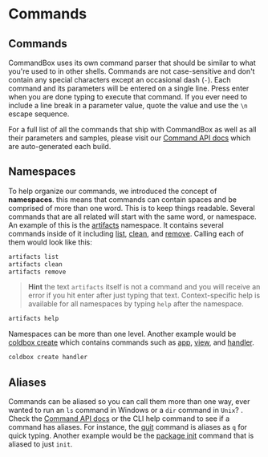 # Commands

## Commands

CommandBox uses its own command parser that should be similar to what you're used to in other shells. Commands are not case-sensitive and don't contain any special characters except an occasional dash (`-`). Each command and its parameters will be entered on a single line. Press enter when you are done typing to execute that command. If you ever need to include a line break in a parameter value, quote the value and use the `\n` escape sequence.

For a full list of all the commands that ship with CommandBox as well as all their parameters and samples, please visit our [Command API docs](http://apidocs.ortussolutions.com/commandbox/current) which are auto-generated each build.

## Namespaces

To help organize our commands, we introduced the concept of **namespaces**. this means that commands can contain spaces and be comprised of more than one word. This is to keep things readable. Several commands that are all related will start with the same word, or namespace. An example of this is the [artifacts](http://apidocs.ortussolutions.com/commandbox/3.9.1/index.html?commandbox/system/modules\_app/artifacts-commands/commands/artifacts/package-summary.html) namespace. It contains several commands inside of it including [list](http://apidocs.ortussolutions.com/commandbox/3.9.1/index.html?commandbox/system/modules\_app/artifacts-commands/commands/artifacts/list.html), [clean](http://apidocs.ortussolutions.com/commandbox/3.9.1/index.html?commandbox/system/modules\_app/artifacts-commands/commands/artifacts/clean.html), and [remove](http://apidocs.ortussolutions.com/commandbox/3.9.1/index.html?commandbox/system/modules\_app/artifacts-commands/commands/artifacts/remove.html). Calling each of them would look like this:

```bash
artifacts list
artifacts clean
artifacts remove
```

> **Hint** the text `artifacts` itself is not a command and you will receive an error if you hit enter after just typing that text. Context-specific help is available for all namespaces by typing `help` after the namespace.

```bash
artifacts help
```

Namespaces can be more than one level. Another example would be [coldbox create](http://apidocs.ortussolutions.com/commandbox/current/index.html?commandbox/system/modules\_app/coldbox-commands/commands/coldbox/create/package-summary.html) which contains commands such as [app](http://apidocs.ortussolutions.com/commandbox/current/index.html?commandbox/system/modules\_app/coldbox-commands/commands/coldbox/create/app.html), [view](http://apidocs.ortussolutions.com/commandbox/current/index.html?commandbox/system/modules\_app/coldbox-commands/commands/coldbox/create/view.html), and [handler](http://apidocs.ortussolutions.com/commandbox/current/index.html?commandbox/system/modules\_app/coldbox-commands/commands/coldbox/create/handler.html).

```bash
coldbox create handler
```

## Aliases

Commands can be aliased so you can call them more than one way, ever wanted to run an `ls` command in Windows or a `dir` command in `Unix`? . Check the [Command API docs](http://apidocs.ortussolutions.com/commandbox/current) or the CLI help command to see if a command has aliases. For instance, the [quit](http://apidocs.ortussolutions.com/commandbox/current/index.html?commandbox/system/commands/quit.html) command is aliases as `q` for quick typing. Another example would be the [package init](http://apidocs.ortussolutions.com/commandbox/current/index.html?commandbox/system/modules/package-commands/commands/package/init.html) command that is aliased to just `init`.
